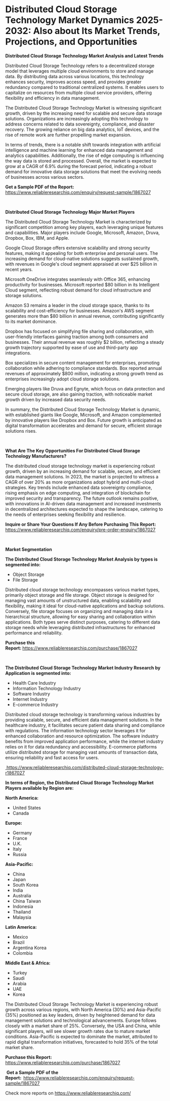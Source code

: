 <p><h1>Distributed Cloud Storage Technology Market Dynamics 2025-2032: Also about Its Market Trends, Projections, and Opportunities</h1></p><p><strong>Distributed Cloud Storage Technology Market Analysis and Latest Trends</strong></p>
<p><p>Distributed Cloud Storage Technology refers to a decentralized storage model that leverages multiple cloud environments to store and manage data. By distributing data across various locations, this technology enhances security, improves access speed, and provides greater redundancy compared to traditional centralized systems. It enables users to capitalize on resources from multiple cloud service providers, offering flexibility and efficiency in data management.</p><p>The Distributed Cloud Storage Technology Market is witnessing significant growth, driven by the increasing need for scalable and secure data storage solutions. Organizations are increasingly adopting this technology to address concerns related to data sovereignty, compliance, and disaster recovery. The growing reliance on big data analytics, IoT devices, and the rise of remote work are further propelling market expansion.</p><p>In terms of trends, there is a notable shift towards integration with artificial intelligence and machine learning for enhanced data management and analytics capabilities. Additionally, the rise of edge computing is influencing the way data is stored and processed. Overall, the market is expected to grow at a CAGR of 6.9% during the forecast period, indicating a robust demand for innovative data storage solutions that meet the evolving needs of businesses across various sectors.</p></p>
<p><strong>Get a Sample PDF of the Report:&nbsp;</strong> <a href="https://www.reliableresearchiq.com/enquiry/request-sample/1867027?utm_campaign=3252&utm_medium=2&utm_source=Github&utm_content=ia&utm_term=11032025&utm_id=distributed-cloud-storage-technology">https://www.reliableresearchiq.com/enquiry/request-sample/1867027</a></p>
<p>&nbsp;</p>
<p><strong>Distributed Cloud Storage Technology Major Market Players</strong></p>
<p><p>The Distributed Cloud Storage Technology Market is characterized by significant competition among key players, each leveraging unique features and capabilities. Major players include Google, Microsoft, Amazon, Druva, Dropbox, Box, IBM, and Apple. </p><p>Google Cloud Storage offers extensive scalability and strong security features, making it appealing for both enterprise and personal users. The increasing demand for cloud-native solutions suggests sustained growth, with revenues in Google's cloud segment appraised at over $25 billion in recent years.</p><p>Microsoft OneDrive integrates seamlessly with Office 365, enhancing productivity for businesses. Microsoft reported $80 billion in its Intelligent Cloud segment, reflecting robust demand for cloud infrastructure and storage solutions.</p><p>Amazon S3 remains a leader in the cloud storage space, thanks to its scalability and cost-efficiency for businesses. Amazon's AWS segment generates more than $80 billion in annual revenue, contributing significantly to its market dominance.</p><p>Dropbox has focused on simplifying file sharing and collaboration, with user-friendly interfaces gaining traction among both consumers and businesses. Their annual revenue was roughly $2 billion, reflecting a steady growth trajectory supported by ease of use and third-party app integrations.</p><p>Box specializes in secure content management for enterprises, promoting collaboration while adhering to compliance standards. Box reported annual revenues of approximately $800 million, indicating a strong growth trend as enterprises increasingly adopt cloud storage solutions.</p><p>Emerging players like Druva and Egnyte, which focus on data protection and secure cloud storage, are also gaining traction, with noticeable market growth driven by increased data security needs.</p><p>In summary, the Distributed Cloud Storage Technology Market is dynamic, with established giants like Google, Microsoft, and Amazon complemented by innovative players like Dropbox and Box. Future growth is anticipated as digital transformation accelerates and demand for secure, efficient storage solutions rises.</p></p>
<p>&nbsp;</p>
<p><strong>What Are The Key Opportunities For Distributed Cloud Storage Technology Manufacturers?</strong></p>
<p><p>The distributed cloud storage technology market is experiencing robust growth, driven by an increasing demand for scalable, secure, and efficient data management solutions. In 2023, the market is projected to witness a CAGR of over 20% as more organizations adopt hybrid and multi-cloud strategies. Key trends include enhanced data sovereignty compliance, rising emphasis on edge computing, and integration of blockchain for improved security and transparency. The future outlook remains positive, with innovations in AI-driven data management and increased investments in decentralized architectures expected to shape the landscape, catering to the needs of enterprises seeking flexibility and resilience.</p></p>
<p><strong>Inquire or Share Your Questions If Any Before Purchasing This Report:</strong> <a href="https://www.reliableresearchiq.com/enquiry/pre-order-enquiry/1867027?utm_campaign=3252&utm_medium=2&utm_source=Github&utm_content=ia&utm_term=11032025&utm_id=distributed-cloud-storage-technology">https://www.reliableresearchiq.com/enquiry/pre-order-enquiry/1867027</a></p>
<p>&nbsp;</p>
<p><strong>Market Segmentation</strong></p>
<p><strong>The Distributed Cloud Storage Technology Market Analysis by types is segmented into:</strong></p>
<p><ul><li>Object Storage</li><li>File Storage</li></ul></p>
<p><p>Distributed cloud storage technology encompasses various market types, primarily object storage and file storage. Object storage is designed for managing vast amounts of unstructured data, enabling scalability and flexibility, making it ideal for cloud-native applications and backup solutions. Conversely, file storage focuses on organizing and managing data in a hierarchical structure, allowing for easy sharing and collaboration within applications. Both types serve distinct purposes, catering to different data storage needs while leveraging distributed infrastructures for enhanced performance and reliability.</p></p>
<p><strong>Purchase this Report:&nbsp;</strong><a href="https://www.reliableresearchiq.com/purchase/1867027?utm_campaign=3252&utm_medium=2&utm_source=Github&utm_content=ia&utm_term=11032025&utm_id=distributed-cloud-storage-technology">https://www.reliableresearchiq.com/purchase/1867027</a></p>
<p>&nbsp;</p>
<p><strong>The Distributed Cloud Storage Technology Market Industry Research by Application is segmented into:</strong></p>
<p><ul><li>Health Care Industry</li><li>Information Technology Industry</li><li>Software Industry</li><li>Internet Industry</li><li>E-commerce Industry</li></ul></p>
<p><p>Distributed cloud storage technology is transforming various industries by providing scalable, secure, and efficient data management solutions. In the healthcare industry, it facilitates secure patient data sharing and compliance with regulations. The information technology sector leverages it for enhanced collaboration and resource optimization. The software industry benefits from improved application performance, while the internet industry relies on it for data redundancy and accessibility. E-commerce platforms utilize distributed storage for managing vast amounts of transaction data, ensuring reliability and fast access for users.</p></p>
<p><a href="https://www.reliableresearchiq.com/distributed-cloud-storage-technology-r1867027?utm_campaign=3252&utm_medium=2&utm_source=Github&utm_content=ia&utm_term=11032025&utm_id=distributed-cloud-storage-technology">&nbsp;https://www.reliableresearchiq.com/distributed-cloud-storage-technology-r1867027</a></p>
<p><strong>In terms of Region, the Distributed Cloud Storage Technology Market Players available by Region are:</strong></p>
<p>
    <p> <strong> North America: </strong>
        <ul>
            <li>United States</li>
            <li>Canada</li>
        </ul>
        </p> 
    <p> <strong> Europe: </strong>
        <ul>
            <li>Germany</li>
            <li>France</li>
            <li>U.K.</li>
            <li>Italy</li>
            <li>Russia</li>
        </ul>
        </p> 
    <p> <strong> Asia-Pacific: </strong>
        <ul>
            <li>China</li>
            <li>Japan</li>
            <li>South Korea</li>
            <li>India</li>
            <li>Australia</li>
            <li>China Taiwan</li>
            <li>Indonesia</li>
            <li>Thailand</li>
            <li>Malaysia</li>
        </ul>
        </p> 
    <p> <strong> Latin America: </strong>
        <ul>
            <li>Mexico</li>
            <li>Brazil</li>
            <li>Argentina Korea</li>
            <li>Colombia</li>
        </ul>
        </p> 
    <p> <strong> Middle East & Africa: </strong>
        <ul>
            <li>Turkey</li>
            <li>Saudi</li>
            <li>Arabia</li>
            <li>UAE</li>
            <li>Korea</li>
        </ul>
    </p>
    </p>
<p><p>The Distributed Cloud Storage Technology Market is experiencing robust growth across various regions, with North America (30%) and Asia-Pacific (35%) positioned as key leaders, driven by heightened demand for data management solutions and technological advancements. Europe follows closely with a market share of 25%. Conversely, the USA and China, while significant players, will see slower growth rates due to mature market conditions. Asia-Pacific is expected to dominate the market, attributed to rapid digital transformation initiatives, forecasted to hold 35% of the total market share.</p></p>
<p><strong>Purchase this Report: </strong><a href="https://www.reliableresearchiq.com/purchase/1867027?utm_campaign=3252&utm_medium=2&utm_source=Github&utm_content=ia&utm_term=11032025&utm_id=distributed-cloud-storage-technology">https://www.reliableresearchiq.com/purchase/1867027</a></p>
<p>&nbsp;<strong>Get a Sample PDF of the Report:&nbsp;&nbsp;</strong><a href="https://www.reliableresearchiq.com/enquiry/request-sample/1867027?utm_campaign=3252&utm_medium=2&utm_source=Github&utm_content=ia&utm_term=11032025&utm_id=distributed-cloud-storage-technology">https://www.reliableresearchiq.com/enquiry/request-sample/1867027</a></p>
<p><strong></strong></p>
<p>Check more reports on <a href="https://www.reliableresearchiq.com/?utm_campaign=3252&utm_medium=2&utm_source=Github&utm_content=ia&utm_term=11032025&utm_id=distributed-cloud-storage-technology">https://www.reliableresearchiq.com/</a></p>